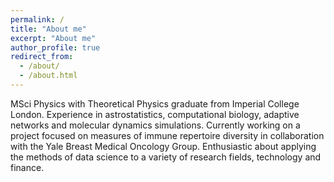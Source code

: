 ```yaml
---
permalink: /
title: "About me"
excerpt: "About me"
author_profile: true
redirect_from: 
  - /about/
  - /about.html
---
```


MSci Physics with Theoretical Physics graduate from Imperial College London. Experience in astrostatistics, computational biology, adaptive networks and molecular dynamics simulations. Currently working on a project focused on measures of immune repertoire diversity in collaboration with the Yale Breast Medical Oncology Group. Enthusiastic about applying the methods of data science to a variety of research fields, technology and finance.